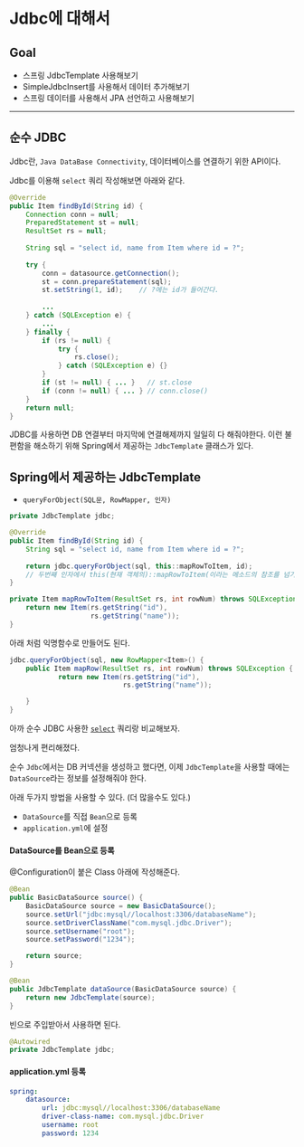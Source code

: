 # Jdbc에 대해서

## Goal
* 스프링 JdbcTemplate 사용해보기
* SimpleJdbcInsert를 사용해서 데이터 추가해보기
* 스프링 데이터를 사용해서 JPA 선언하고 사용해보기

---

## 순수 JDBC
Jdbc란, `Java DataBase Connectivity`, 데이터베이스를 연결하기 위한 API이다.

Jdbc를 이용해 `select` 쿼리 작성해보면 아래와 같다.

```java
@Override
public Item findById(String id) {
	Connection conn = null;
    PreparedStatement st = null;
    ResultSet rs = null;
    
    String sql = "select id, name from Item where id = ?";
    
    try {
    	conn = datasource.getConnection();
        st = conn.prepareStatement(sql);
        st.setString(1, id);	// ?에는 id가 들어간다.
        
        ...
    } catch (SQLException e) {
    	...
	} finally {
    	if (rs != null) {
        	try {
            	rs.close();
            } catch (SQLException e) {}
        }
        if (st != null) { ... }	  // st.close
        if (conn != null) { ... } // conn.close()
    }
    return null;
}
```

JDBC를 사용하면 DB 연결부터 마지막에 연결해제까지 일일히 다 해줘야한다. 
이런 불편함을 해소하기 위해 Spring에서 제공하는 `JdbcTemplate` 클래스가 있다.

## Spring에서 제공하는 JdbcTemplate

* `queryForObject(SQL문, RowMapper, 인자)`

```java
private JdbcTemplate jdbc;

@Override
public Item findById(String id) {
    String sql = "select id, name from Item where id = ?";
    
	return jdbc.queryForObject(sql, this::mapRowToItem, id);
    // 두번째 인자에서 this(현재 객체의)::mapRowToItem(이라는 메소드의 참조를 넘기고 있다.)
}

private Item mapRowToItem(ResultSet rs, int rowNum) throws SQLException {
	return new Item(rs.getString("id"),
    				rs.getString("name"));
}
```

아래 처럼 익명함수로 만들어도 된다.

```java
jdbc.queryForObject(sql, new RowMapper<Item>() {
	public Item mapRow(ResultSet rs, int rowNum) throws SQLException {
            return new Item(rs.getString("id"),
                            rs.getString("name"));

	}
}
```

아까 순수 JDBC 사용한 [`select`](#순수-jdbc) 쿼리랑 비교해보자.

엄청나게 편리해졌다.

순수 `Jdbc`에서는 DB 커넥션을 생성하고 했다면, 이제 `JdbcTemplate`을 사용할 때에는 `DataSource`라는 정보를 설정해줘야 한다.

아래 두가지 방법을 사용할 수 있다. (더 많을수도 있다.)
* `DataSource`를 직접 `Bean`으로 등록
* `application.yml`에 설정

#### DataSource를 Bean으로 등록

@Configuration이 붙은 Class 아래에 작성해준다.

```java
@Bean
public BasicDataSource source() {
	BasicDataSource source = new BasicDataSource();
	source.setUrl("jdbc:mysql//localhost:3306/databaseName");
    source.setDriverClassName("com.mysql.jdbc.Driver");
    source.setUsername("root");
    source.setPassword("1234");

	return source;
}

@Bean
public JdbcTemplate dataSource(BasicDataSource source) {
	return new JdbcTemplate(source);
}
```

빈으로 주입받아서 사용하면 된다.
```java
@Autowired
private JdbcTemplate jdbc;
```


#### application.yml 등록

```yaml
spring:
	datasource:
    	url: jdbc:mysql//localhost:3306/databaseName
        driver-class-name: com.mysql.jdbc.Driver
        username: root
        password: 1234
```


